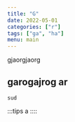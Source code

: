 ```yaml
---
title: "G"
date: 2022-05-01
categories: ["r"]
tags: ["ga", "ha"]
menu: main
---
```



gjaorgjaorg
## garogajrog ar
```
sud
```


:::tips
a
::::